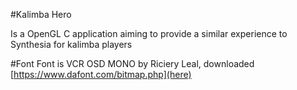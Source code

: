 #Kalimba Hero

Is a OpenGL C application aiming to provide a similar experience to Synthesia for kalimba players

#Font
Font is VCR OSD MONO by Riciery Leal, downloaded [https://www.dafont.com/bitmap.php](here)
